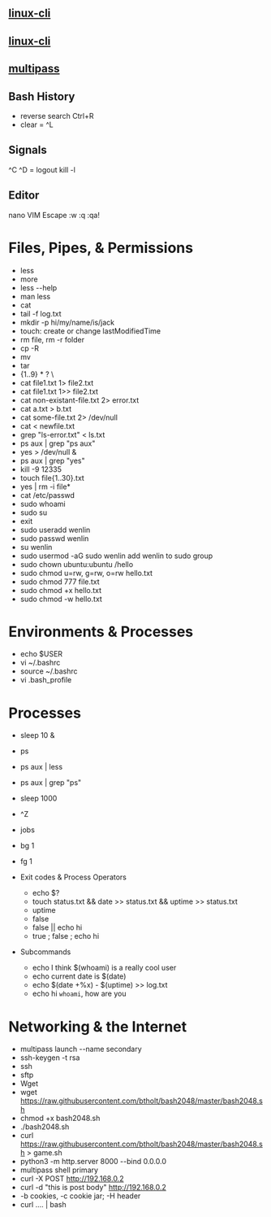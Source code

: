 ## [linux-cli](http://bit.ly/linux-cli)
## [linux-cli](https://btholt.github.io/complete-intro-to-linux-and-the-cli/)
## [multipass](https://multipass.run/)

## Bash History
* reverse search Ctrl+R
* clear = ^L

## Signals
^C 
^D = logout
kill -l

## Editor
nano
VIM Escape  :w :q :qa!

# Files, Pipes, & Permissions
* less 
* more
* less --help
* man less
* cat   
* tail -f log.txt
* mkdir -p hi/my/name/is/jack
* touch: create or change lastModifiedTime
* rm file, rm -r folder 
* cp -R
* mv  
* tar
* {1..9} * ? \
* cat file1.txt 1> file2.txt
* cat file1.txt 1>> file2.txt
* cat non-existant-file.txt 2> error.txt
* cat a.txt > b.txt
* cat some-file.txt 2> /dev/null
* cat < newfile.txt
* grep "ls-error.txt" < ls.txt
* ps aux | grep "ps aux"
* yes > /dev/null &
* ps aux | grep "yes"
* kill -9 12335
* touch file{1..30}.txt
* yes | rm -i file*
* cat /etc/passwd
* sudo whoami
* sudo su
* exit
* sudo useradd wenlin
* sudo passwd wenlin
* su wenlin
* sudo usermod -aG sudo wenlin   add wenlin to sudo group
* sudo chown ubuntu:ubuntu /hello
* sudo chmod u=rw, g=rw, o=rw hello.txt
* sudo chmod 777 file.txt  
* sudo chmod +x hello.txt
* sudo chmod -w hello.txt

# Environments & Processes
  * echo $USER
  * vi ~/.bashrc
  * source ~/.bashrc 
  * vi .bash_profile

# Processes
  * sleep 10 &
  * ps
  * ps aux | less
  * ps aux | grep "ps"
  * sleep 1000
  * ^Z
  * jobs
  * bg 1
  * fg 1
  
* Exit codes & Process Operators
  * echo $?
  * touch status.txt && date >> status.txt && uptime >> status.txt
  * uptime
  * false
  * false || echo hi
  * true ; false ; echo hi

* Subcommands
  * echo I think $(whoami) is a really cool user
  * echo current date is $(date)
  * echo $(date +%x) - $(uptime) >> log.txt
  * echo hi `whoami`, how are you

# Networking & the Internet
  * multipass launch --name secondary
  * ssh-keygen -t rsa
  * ssh
  * sftp
  * Wget
  * wget https://raw.githubusercontent.com/btholt/bash2048/master/bash2048.sh
  * chmod +x bash2048.sh
  * ./bash2048.sh
  * curl https://raw.githubusercontent.com/btholt/bash2048/master/bash2048.sh > game.sh
  * python3 -m http.server 8000 --bind 0.0.0.0
  * multipass shell primary
  * curl -X POST http://192.168.0.2
  * curl -d "this is post body" http://192.168.0.2
  * -b cookies, -c cookie jar; -H header
  * curl .... | bash